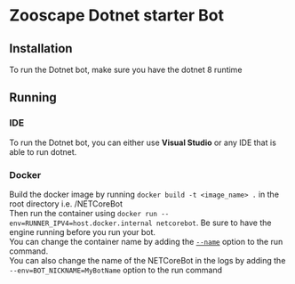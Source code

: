 ﻿# Zooscape Dotnet starter Bot

## Installation

To run the Dotnet bot, make sure you have the dotnet 8 runtime

## Running

### IDE
To run the Dotnet bot, you can either use **Visual Studio** or any IDE that is able to run dotnet.

### Docker
Build the docker image by running `docker build -t <image_name> .` in the root directory i.e. /NETCoreBot  
Then run the container using `docker run --env=RUNNER_IPV4=host.docker.internal netcorebot`. Be sure to have the engine running before you run your bot.  
You can change the container name by adding the [`--name`](https://docs.docker.com/engine/reference/commandline/run/#name) option to the run command.  
You can also change the name of the NETCoreBot in the logs by adding the `--env=BOT_NICKNAME=MyBotName` option to the run command  